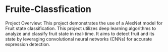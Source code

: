 # Fruite-Classfication
Project Overview: This project demonstrates the use of a AlexNet model for Fruit state classification. This project utilizes deep learning algorithms to analyze and classify fruit state in real-time. It aims to detect fruit and its state by leveraging convolutional neural networks (CNNs) for accurate expression detection.
